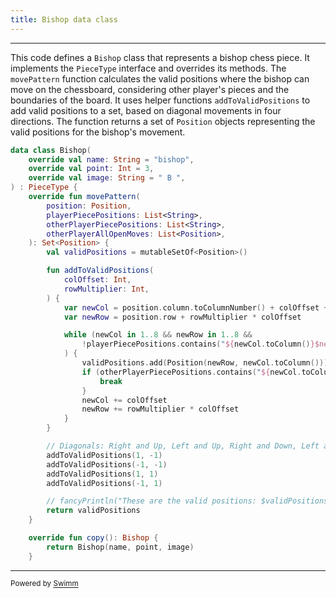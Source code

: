 ```yaml
---
title: Bishop data class
---
```

<SwmSnippet path="/app/src/main/kotlin/chess/common/model/pieceTypes/Bishop.kt" line="7">

---

This code defines a `Bishop` class that represents a bishop chess piece. It implements the `PieceType` interface and overrides its methods. The `movePattern` function calculates the valid positions where the bishop can move on the chessboard, considering other player's pieces and the boundaries of the board. It uses helper functions `addToValidPositions` to add valid positions to a set, based on diagonal movements in four directions. The function returns a set of `Position` objects representing the valid positions for the bishop's movement.

```kotlin
data class Bishop(
    override val name: String = "bishop",
    override val point: Int = 3,
    override val image: String = " B ",
) : PieceType {
    override fun movePattern(
        position: Position,
        playerPiecePositions: List<String>,
        otherPlayerPiecePositions: List<String>,
        otherPlayerAllOpenMoves: List<Position>,
    ): Set<Position> {
        val validPositions = mutableSetOf<Position>()

        fun addToValidPositions(
            colOffset: Int,
            rowMultiplier: Int,
        ) {
            var newCol = position.column.toColumnNumber() + colOffset + 1
            var newRow = position.row + rowMultiplier * colOffset

            while (newCol in 1..8 && newRow in 1..8 &&
                !playerPiecePositions.contains("${newCol.toColumn()}$newRow")
            ) {
                validPositions.add(Position(newRow, newCol.toColumn()))
                if (otherPlayerPiecePositions.contains("${newCol.toColumn()}$newRow")) {
                    break
                }
                newCol += colOffset
                newRow += rowMultiplier * colOffset
            }
        }

        // Diagonals: Right and Up, Left and Up, Right and Down, Left and Down
        addToValidPositions(1, -1)
        addToValidPositions(-1, -1)
        addToValidPositions(1, 1)
        addToValidPositions(-1, 1)

        // fancyPrintln("These are the valid positions: $validPositions")
        return validPositions
    }

    override fun copy(): Bishop {
        return Bishop(name, point, image)
    }
```

---

</SwmSnippet>

<SwmMeta version="3.0.0" repo-id="Z2l0aHViJTNBJTNBQ2hlc3MlM0ElM0FvYnNjdXJlLXN0YXI=" repo-name="Chess"><sup>Powered by [Swimm](https://app.swimm.io/)</sup></SwmMeta>
